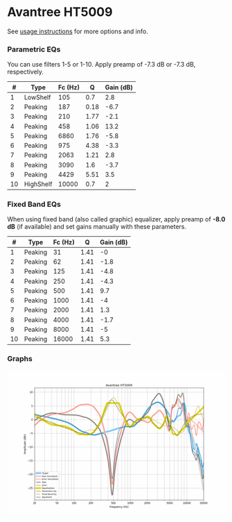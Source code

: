 # Avantree HT5009
See [usage instructions](https://github.com/jaakkopasanen/AutoEq#usage) for more options and info.

### Parametric EQs
You can use filters 1-5 or 1-10. Apply preamp of -7.3 dB or -7.3 dB, respectively.

|   # | Type      |   Fc (Hz) |    Q |   Gain (dB) |
|-----|-----------|-----------|------|-------------|
|   1 | LowShelf  |       105 | 0.7  |         2.8 |
|   2 | Peaking   |       187 | 0.18 |        -6.7 |
|   3 | Peaking   |       210 | 1.77 |        -2.1 |
|   4 | Peaking   |       458 | 1.06 |        13.2 |
|   5 | Peaking   |      6860 | 1.76 |        -5.8 |
|   6 | Peaking   |       975 | 4.38 |        -3.3 |
|   7 | Peaking   |      2063 | 1.21 |         2.8 |
|   8 | Peaking   |      3090 | 1.6  |        -3.7 |
|   9 | Peaking   |      4429 | 5.51 |         3.5 |
|  10 | HighShelf |     10000 | 0.7  |         2   |

### Fixed Band EQs
When using fixed band (also called graphic) equalizer, apply preamp of **-8.0 dB** (if available) and set gains manually with these parameters.

|   # | Type    |   Fc (Hz) |    Q |   Gain (dB) |
|-----|---------|-----------|------|-------------|
|   1 | Peaking |        31 | 1.41 |        -0   |
|   2 | Peaking |        62 | 1.41 |        -1.8 |
|   3 | Peaking |       125 | 1.41 |        -4.8 |
|   4 | Peaking |       250 | 1.41 |        -4.3 |
|   5 | Peaking |       500 | 1.41 |         9.7 |
|   6 | Peaking |      1000 | 1.41 |        -4   |
|   7 | Peaking |      2000 | 1.41 |         1.3 |
|   8 | Peaking |      4000 | 1.41 |        -1.7 |
|   9 | Peaking |      8000 | 1.41 |        -5   |
|  10 | Peaking |     16000 | 1.41 |         5.3 |

### Graphs
![](./Avantree%20HT5009.png)
